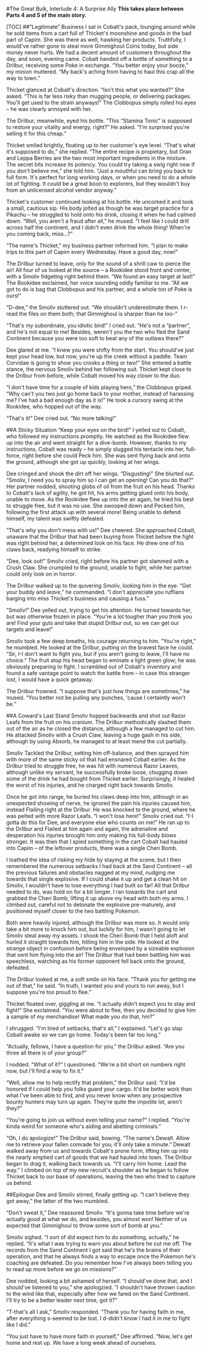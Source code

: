 #The Great Bulk, Interlude 4: A Surprise Ally
**This takes place between Parts 4 and 5 of the main story.**

[TOC]
##”Legitimate” Business
I sat in Cobalt's pack, lounging around while he sold items from a cart full of Thicket's moonshine and goods in the bad part of Capim. She was there as well, hawking her products. Truthfully, I would've rather gone to steal more Gimmighoul Coins today, but side money never hurts. We had a decent amount of customers throughout the day, and soon, evening came. Cobalt handed off a bottle of something to a Drilbur, receiving some Poke in exchange. “You better enjoy your booze,” my minion muttered. “My back's aching from having to haul this crap all the way to town.”

Thicket glanced at Cobalt's direction. “Isn't this what you wanted?” She asked. “This is far less risky than mugging people, or delivering packages. You'll get used to the strain anyways!” The Clobbopus simply rolled his eyes – he was clearly annoyed with her.

The Drilbur, meanwhile, eyed his bottle. “This “Stamina Tonic” is supposed to restore your vitality and energy, right?” He asked. “I'm surprised you're selling it for this cheap.”

Thicket smiled brightly, floating up to her customer's eye level. “That's what it's supposed to do,” she replied. “The entire recipe is propietary, but Oran and Leppa Berries are the two most important ingredients in the mixture. The secret bits increase its potency. You could try taking a swig right now if you don't believe me,” she told him. “Just a mouthful can bring you back to full form. It's perfect for long working days, or when you need to do a whole lot of fighting. It *could* be a great boon to explorers, but they wouldn't buy from an unlicensed alcohol vendor anyway.”

Thicket's customer continued looking at his bottle. He uncorked it and took a small, cautious sip. His body jolted as though he was target practice for a Pikachu – he struggled to hold onto his drink, closing it when he had calmed down. “Well, you aren't a fraud after all,” he mused. “I feel like I could drill across half the continent, and I didn't even drink the whole thing! When're you coming back, miss...?”

“The name's Thicket,” my business partner informed him. “I plan to make trips to this part of Capim every Wednesday. Have a good day, now!”

The Drilbur turned to leave, only for the sound of a shrill caw to pierce the air! All four of us looked at the source – a Rookidee stood front and center, with a Smoliv fidgeting right behind them. “We found an easy target at last!” The Rookidee exclaimed, her voice sounding oddly familiar to me. “All we got to do is bag that Clobbopus and his partner, and a whole ton of Poke is ours!”

“D-dee,” the Smoliv stuttered out. “We shouldn't underestimate them. I r-read the files on them both; that Gimmighoul is sharper than he loo-”

“That's my subordinate, you idiotic bird!” I cried out. “He's not a “partner”, and he's not equal to me! Besides, weren't you the two who fled the Sand Continent because you were too soft to beat any of the outlaws there?”

Dee glared at me. “I knew you were shifty from the start. You should've just kept your head low, but now, you're up the creek without a paddle. Team Corvidae is going to show you crooks a thing or two!” She entered a battle stance, the nervous Smoliv behind her following suit. Thicket kept close to the Drilbur from before, while Cobalt moved his way closer to the duo.

“I don't have time for a couple of kids playing hero,” the Clobbopus griped. “Why can't you two just go home back to your mother, instead of harassing me? I've had a bad enough day as it is!” He took a cursory swing at the Rookidee, who hopped out of the way.

“That's it!” Dee cried out. “No more talking!”

##A Sticky Situation
“Keep your eyes on the bird!” I yelled out to Cobalt, who followed my instructions promptly. He watched as the Rookidee flew up into the air and went straight for a dive-bomb. However, thanks to my instructions, Cobalt was ready – he simply slugged his tentacle into her, full-force, right before she could Peck him. She was sent flying back and onto the ground, although she got up quickly, looking at her wings.

Dee cringed and shook the dirt off her wings. “Disgusting!” She blurted out. “Smoliv, I need you to spray him so I can get an opening! Can you do that?” Her partner nodded, shooting globs of oil from the fruit on his head. Thanks to Cobalt's lack of agility, he got hit, his arms getting glued onto his body, unable to move. As the Rookidee flew up into the air again, he tried his best to struggle free, but it was no use. She swooped down and Pecked him, following the first attack up with several more! Being unable to defend himself, my talent was swiftly defeated.

“That's why you don't mess with us!” Dee cheered. She approached Cobalt, unaware that the Drilbur that had been buying from Thicket before the fight was right behind her, a determined look on his face. He drew one of his claws back, readying himself to strike.

“Dee, look out!” Smoliv cried, right before his partner got slammed with a Crush Claw. She crumpled to the ground, unable to fight, while her partner could only look on in horror.

The Drilbur walked up to the quivering Smoliv, looking him in the eye. “Get your buddy and *leave*,” he commanded. “I don't appreciate you ruffians barging into miss Thicket's business and causing a fuss.”

“Smoliv!” Dee yelled out, trying to get his attention. He turned towards her, but was otherwise frozen in place. “You're a lot tougher than you think you are! Find your guts and take that stupid Drilbur out, so we can get our targets and leave!”

Smoliv took a few deep breaths, his courage returning to him. “You're right,” he mumbled. He looked at the Drilbur, putting on the bravest face he could. “Sir, I-I don't want to fight you, but if you aren't going to leave, I'll have no choice.” The fruit atop his head began to eminate a light green glow; he was obviously preparing to fight. I scrambled out of Cobalt's inventory and found a safe vantage point to watch the battle from – in case this stranger lost, I would have a quick getaway.

The Drilbur frowned. “I suppose that's just how things are sometimes,” he mused. “You better not be pulling any punches, 'cause I certaintly won't be.”

##A Coward's Last Stand
Smoliv hopped backwards and shot out Razor Leafs from the fruit on his cranium. The Drilbur methodically slashed them out of the air as he closed the distance, although a few managed to cut him. He attacked Smoliv with a Crush Claw, leaving a huge gash in his side, although by using Absorb, he managed to at least mend the cut partially.

Smoliv Tackled the Drilbur, setting him off-balance, and then sprayed him with more of the same sticky oil that had ensnared Cobalt earlier. As the Drilbur tried to struggle free, he was hit with numerous Razor Leaves, although unlike my servant, he successfully broke loose, chugging down some of the drink he had bought from Thicket earlier. Surprisingly, it healed the worst of his injuries, and he charged right back towards Smoliv.

Once he got into range, he buried his claws deep into him, although in an unexpected showing of nerve, he ignored the pain his injuries caused him, instead Flailing right at the Drilbur. He was knocked to the ground, where he was pelted with more Razor Leafs. “I won't lose here!” Smoliv cried out. “I-I gotta do this for Dee, and everyone else who counts on me!” He ran up to the Drilbur and Flailed at him again and again, the adrenaline and desperation his injuries brought him only making his full-body blows stronger. It was then that I spied something in the cart Cobalt had hauled into Capim – of the leftover products, there was a single Cheri Bomb. 

I loathed the idea of risking my hide by staying at the scene, but I then remembered the numerous setbacks I had back at the Sand Continent – all the previous failures and obstacles nagged at my mind, nudging me towards that single explosive. If I could shake it up and get a clean hit on Smoliv, I wouldn't have to lose everything I had built so far! All that Drilbur needed to do, was hold on for a bit longer. I ran towards the cart and grabbed the Cheri Bomb, lifting it up above my head with both my arms. I climbed out, careful not to detonate the explosive pre-maturely, and positioned myself closer to the two battling Pokemon.

Both were heavily injured, although the Drilbur was more so. It would only take a bit more to knock him out, but luckily for him, I wasn't going to let Smoliv steal away my assets. I shook the Cheri Bomb that I held aloft and hurled it straight towards him, hitting him in the side. He looked at the strange object in confusion before being enveloped by a sizeable explosion that sent him flying into the air! The Drilbur that had been battling him was speechless, watching as his former opponent fell back onto the ground, defeated.

The Drilbur looked at me, a soft smile on his face. “Thank you for getting me out of that,” he said. “In truth, I wanted you and yours to run away, but I suppose you're too proud to flee.”

Thicket floated over, giggling at me. “I actually didn't expect you to stay and fight!” She exclaimed. “You were about to flee, then you decided to give him a sample of my merchandise! What made you do that, hm?”

I shrugged. “I'm tired of setbacks, that's all,” I explained. “Let's go slap Cobalt awake so we can go home. Today's been far too long.”

“Actually, fellows, I have a question for you,” the Drilbur asked. “Are you three all there is of your group?”

I nodded. “What of it?” I questioned. “We're a bit short on numbers right now, but I'll find a way to fix it.”

“Well, allow me to help rectify that problem,” the Drilbur said. “I'd be honored if I could help you folks guard your cargo. It'd be better work than what I've been able to find, and you never know when any prospective bounty hunters may turn up again. They're quite the impolite lot, aren't they?”

“You're going to join us without even telling your name?” I replied. “You're kinda weird for someone who's aiding and abetting criminals.”

“Oh, I do apologize!” The Drilbur said, bowing. “The name's Dewalt. Allow me to retrieve your fallen comrade for you; it'll only take a minute.” Dewalt walked away from us and towards Cobalt's prone form, lifting him up into the nearly emptied cart of goods that we had hauled into town. The Drilbur began to drag it, walking back towards us. “I'll carry him home. Lead the way.” I climbed on top of my new recruit's shoulder as he began to follow Thicket back to our base of operations, leaving the two who tried to capture us behind.

##Epilogue
Dee and Smoliv stirred, finally getting up. “I can't believe they got away,” the latter of the two mumbled.

“Don't sweat it,” Dee reassured Smoliv. “It's gonna take time before we're actually *good* at what we do, and besides, you almost won! Neither of us expected that Gimmighoul to throw some sort of bomb at you.”

Smoliv sighed. “I sort of did expect him to do something, actually,” he replied. “It's what I was trying to warn you about before he cut me off. The records from the Sand Continent I got said that he's the brains of their operation, and that he always finds a way to escape once the Pokemon he's coaching are defeated. Do you remember how I've always been telling you to read up more before we go on missions?”

Dee nodded, looking a bit ashamed of herself. “I should've done that, and I should've listened to you,” she apologzied. “I shouldn't have thrown caution to the wind like that, especially after how we fared on the Sand Continent. I'll try to be a better leader next time, got it?”

“T-that's all I ask,” Smoliv responded. “Thank you for having faith in me, after everything s-seemed to be lost. I d-didn't know I had it in me to fight like I did.”

“You just have to have more faith in yourself,” Dee affirmed. “Now, let's get home and rest up. We have a long week ahead of ourselves.